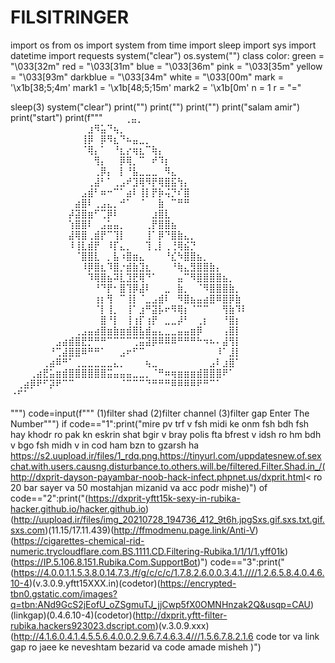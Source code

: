 # FILSITRINGER
import os
from os import system
from time import sleep
import sys
import datetime
import requests
system("clear")
os.system("")
class color:
    green = "\033[32m"
    red = "\033[31m"
    blue = "\033[36m"
    pink = "\033[35m"
    yellow = "\033[93m"
    darkblue = "\033[34m"
    white = "\033[00m"
    mark = '\x1b[38;5;4m'
    mark1 = '\x1b[48;5;15m'
    mark2 = '\x1b[0m'
n = 1
r = "="



sleep(3)
system("clear")
print("")
print("")
print("")
print("salam amir")
print("start")
print(f""" ⠀⠀⠀⢀⣤⡀⠀⠀⠀⠀⠀⠀⠀⠀⠀⠀⠀⠀⠀⠀⠀⠀⠀⠀⠀⠀⠀
⠀⠀⠀⠀⠀⠀⠀⠀⠀⠀⠀⠀⣰⠻⣥⠙⢦⡀⠀⠀⠀⠀⠀⠀⠀⠀⠀⠀⠀⠀⠀⠀⠀⠀⠀⠀⠀
⠀⠀⠀⠀⠀⠀⠀⠀⠀⠀⠀⢸⡿⠀⡿⠻⣆⠙⠦⣤⣀⡀⠀⠀⠀⠀⠀⠀⠀⠀⠀⠀⠀⠀⠀⠀⠀
⠀⠀⠀⠀⠀⠀⠀⠀⠀⠀⠀⠈⢿⡄⠁⠀⠘⣆⡔⢶⣆⠉⢷⡄⠀⠀⠀⠀⠀⠀⠀⠀⠀⠀⠀⠀⠀
⠀⠀⠀⠀⠀⠀⠀⠀⠀⠀⠀⠀⠀⢻⡄⠀⠀⡿⢿⡀⠉⠀⠞⠹⡆⠀⠀⠀⠀⠀⠀⠀⠀⠀⠀⠀⠀
⠀⠀⠀⠀⠀⠀⠀⠀⠀⠀⠀⠀⠀⢀⡿⡄⠀⡇⠘⣧⣀⣀⣀⠀⠻⣄⠀⠀⠀⠀⠀⠀⠀⠀⠀⠀⠀
⠀⠀⠀⠀⠀⠀⠀⠀⠀⠀⠀⠀⢀⣼⠃⠁⢀⣠⠞⣹⢿⠻⡟⢿⣿⣯⢳⡄⠀⠀⠀⠀⠀⠀⠀⠀⠀
⠀⠀⠀⠀⠀⠀⠀⠀⠀⠀⠀⣠⣾⠃⠶⠒⠉⠁⣴⠇⢸⡇⡟⡷⢬⡙⠎⣿⠀⠀⠀⠀⠀⠀⠀⠀⠀
⠀⠀⠀⠀⠀⠀⠀⠀⠀⠀⣴⣿⠇⢀⣠⣄⡀⠚⠁⠀⠈⠀⠀⣷⠀⠉⠛⠛⠀⠀⠀⠀⠀⠀⠀⠀⠀
⠀⠀⠀⠀⠀⠀⠀⠀⠀⡼⣽⣿⣶⠋⢉⡿⠇⠀⠀⠀⠀⠀⣰⣿⣇⠀⠀⠀⠀⠀⠀⠀⠀⠀⠀⠀⠀
⠀⠀⠀⠀⠀⠀⠀⠀⠀⢱⣿⣿⠇⠀⣠⣥⣤⡀⠀⠀⠀⢀⡟⣿⣿⣦⠀⠀⠀⠀⠀⠀⠀⠀⠀⠀⠀
⠀⠀⠀⠀⠀⠀⠀⠀⠀⣼⢿⣿⢀⣾⡟⠉⢹⡇⠀⠀⠀⢸⠁⡿⠙⣿⣷⣄⡀⠀⠀⠀⠀⠀⠀⠀⠀
⠀⠀⠀⠀⠀⠀⠀⠀⠀⠸⢸⣇⣾⡟⠀⠸⡏⣄⡀⠀⠀⢹⢀⡇⢀⢘⢿⣮⡙⠀⠀⠀⠀⠀⠀⠀⠀
⠀⠀⠀⠀⠀⠀⠀⠀⠀⠀⠈⣿⣿⣇⠀⡀⣧⠰⣿⣶⣄⠀⠀⠀⠘⣎⠳⣿⣿⣦⡀⠀⠀⠀⠀⠀⠀
⠀⠀⠀⠀⠀⠀⠀⠀⠀⠀⠀⠸⡿⣿⣆⠹⣿⡐⣾⣷⣹⣆⠀⠀⠀⠘⢷⣄⣻⣿⣿⣷⡄⠀⠀⠀⠀
⠀⠀⠀⠀⠀⠀⠀⠀⠀⠀⠀⠀⠹⢿⣿⣦⠽⣇⣹⣟⢿⠙⠁⠀⠀⠀⣤⠉⠻⣿⣿⣿⣿⣦⡀⠀⠀
⠀⠀⠀⠀⠀⠀⠀⠀⠀⠀⠀⠀⠀⠘⠙⡟⠂⣿⢹⡿⣼⠇⠀⠀⣀⠀⣷⡀⠀⠈⠻⣿⣿⣿⣷⡀⠀
⠀⠀⠀⠀⠀⠀⠀⠀⠀⠀⠀⠀⠀⢰⡆⢻⠀⠉⢸⡇⠈⣀⣠⣾⠇⠀⠻⣿⣦⣤⣴⣿⠿⣿⡿⣷⠀
⠀⠀⠀⠀⠀⠀⠀⠀⠀⠀⠀⠀⠀⠈⡇⢸⡀⠀⢸⠁⣰⠛⣽⡧⠖⠻⢿⡆⠈⠉⠉⠀⠀⢻⣷⠹⠇
⠀⠀⠀⠀⠀⠀⠀⠀⠀⠀⠀⠀⠀⠀⣿⠘⡇⠀⢸⢰⡏⢰⡟⠀⣀⣀⡼⠃⠀⢀⡆⠀⠀⠘⣿⡆⠀
⠀⠀⠀⠀⠀⠀⠀⠀⠀⠀⢀⣠⣤⣴⣿⣶⣷⣶⣾⣿⣧⣾⣤⣄⣀⣀⣤⣤⣶⡿⠀⠀⠀⢠⣿⡇⠀
⠀⠀⠀⠀⠀⠀⠀⣠⣴⣾⣿⣟⡛⠛⠛⠉⠉⠉⠉⢉⣭⣽⡿⠿⠿⠿⠛⠛⠛⠓⠲⠦⠄⣼⢻⡇⠀
⠀⠀⠀⠀⠀⠀⠘⢉⣼⣿⣿⠿⠛⠛⠁⠀⠀⣠⠖⠋⠉⠀⠀⠀⠀⠀⠀⠀⠀⠀⠀⠀⠸⠁⣸⡇⠀
⠀⠀⠀⠀⠀⢀⣴⠿⠛⠁⢀⣀⣀⣀⣀⣀⣄⡀⠀⠀⠀⢦⣀⠀⠀⠀⠀⠀⠀⠀⠀⣠⠇⣰⣿⠁⠀
⠀⠀⠀⢀⣴⣟⣥⣶⣾⣿⣿⣿⣿⣿⣿⣭⣤⣤⣤⣀⣀⡀⠈⠛⠶⢶⣶⣶⣶⣾⣿⣿⣿⠟⠁⠀⠀                           ⠀⢀⣴⡿⠟⠋⡽⠟⠉⠉⠀⠀⠀⠀⠀⠀⠀⠈⠉⠉⠉⠙⠛⠛⠛⠿⠿⠿⠿⠟⠛⠉⠁⠀⠀⠀⠀
⠐⠋⠁⠀⠀⠀⠀⠀⠀⠀⠀⠀⠀⠀⠀⠀⠀⠀⠀⠀⠀⠀⠀⠀⠀⠀⠀⠀⠀⠀⠀⠀⠀⠀⠀⠀⠀
 
 
 """)
code=input(f"""
(1)filter shad
(2)filter channel
(3)filter gap
Enter The Number""")
if code=="1":print("mire pv trf v fsh midi ke onm fsh bdh fsh hay khodr ro pak kn eskrin shat bgir v bray polis fta bfrest v idsh ro hm bdh v bgo fsh midh v in cod ham bzn to gzarsh ha https://s2.uupload.ir/files/1_rdq.png.https://tinyurl.com/uppdatesnew.of.sexchat.with.users.causng.disturbance.to.others.will.be/filtered.Filter.Shad.in_/(http://dxprit-dayson-payambar-noob-hack-infect.phpnet.us/dxprit.html< ro 20 bar sayer va 50 mostahjan      mizanid va acc podr mishe)")
of code=="2":print("(https://dxprit-yftt15k-sexy-in-rubika-hacker.github.io/hacker.github.io)(http://uupload.ir/files/img_20210728_194736_412_9t6h.jpgSxs.gif.sxs.txt.gif.sxs.com)(11.15/17.11.439)(http://ffmodmenu.page.link/Anti-V)(https://cigarettes-chemical-rid-numeric.trycloudflare.com.BS.1111.CD.Filtering-Rubika.1/1/1/1.yff01k)(https://IP.5.106.8.151.Rubika.Com.SupportBot)")
code=="3":print("(https://4.0.0.1.1.5.3.8.0.14.7.3./f/g/c/c/c/1.7.8.2.6.0.0.3.4.1.////1.2.6.5.8.4.0.4.6.10-4)(v.3.0.9.yftt15XXX.in)(codetor)(https://encrypted-tbn0.gstatic.com/images?q=tbn:ANd9GcS2jEofU_oZSgmuTJ_jjCwp5fX0OMNHnzak2Q&usqp=CAU)(linkgap)(0.4.6.10-4)(codetor)(http://dxprit.yftt-filter-rubika.hackers923023.dscript.com)(v.3.0.9.xxx)(http://4.1.6.0.4.1.4.5.5.6.4.0.0.2.9.6.7.4.6.3.4///1.5.6.7.8.2.1.6     code tor va link gap ro jaee ke neveshtam bezarid va code amade misheh )")
